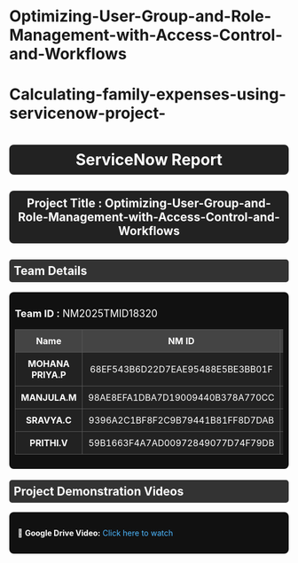 # Optimizing-User-Group-and-Role-Management-with-Access-Control-and-Workflows

# Calculating-family-expenses-using-servicenow-project-
<h1 style="text-align:center; color:white; background:#222; padding:10px; border-radius:8px;">
  ServiceNow Report
</h1>

<h2 style="text-align:center; color:white; background:#222; padding:10px; border-radius:8px;">
  Project Title : Optimizing-User-Group-and-Role-Management-with-Access-Control-and-Workflows
</h2>

<h2 style="color:white; background:#333; padding:8px; border-radius:5px;">
  Team Details
</h2>

<div style="background:#111; padding:10px; border-radius:8px;">
  <p style="color:white; font-size:18px;">
    <b>Team ID :</b> NM2025TMID18320
  </p>

  <table style="width:100%; border-collapse:collapse; background:#222; color:white; text-align:center;">
    <tr style="background:#444;">
      <th style="padding:10px; border:1px solid #555;">Name</th>
      <th style="padding:10px; border:1px solid #555;">NM ID</th>
      <th style="padding:10px; border:1px solid #555;">Position</th>
    </tr>
    <tr>
      <td style="padding:10px; border:1px solid #555;"><b>MOHANA PRIYA.P</b></td>
      <td style="padding:10px; border:1px solid #555;">68EF543B6D22D7EAE95488E5BE3BB01F
      </td>
      <td style="padding:10px; border:1px solid #555;">Leader</td>
    </tr>
    <tr>
      <td style="padding:10px; border:1px solid #555;"><b>MANJULA.M</b></td>
      <td style="padding:10px; border:1px solid #555;">98AE8EFA1DBA7D19009440B378A770CC
      </td>
      <td style="padding:10px; border:1px solid #555;">Member</td>
    </tr>
    <tr>
      <td style="padding:10px; border:1px solid #555;"><b>SRAVYA.C</b></td>
      <td style="padding:10px; border:1px solid #555;">9396A2C1BF8F2C9B79441B81FF8D7DAB
      </td>
      <td style="padding:10px; border:1px solid #555;">Member</td>
    </tr>
    <tr>
      <td style="padding:10px; border:1px solid #555;"><b>PRITHI.V </b></td>
      <td style="padding:10px; border:1px solid #555;">59B1663F4A7AD00972849077D74F79DB
      </td>
      <td style="padding:10px; border:1px solid #555;">Member</td>
    </tr>
  </table>
</div>

<h2 style="color:white; background:#333; padding:8px; border-radius:5px; margin-top:20px;">
  Project Demonstration Videos
</h2>

<div style="background:#111; padding:15px; border-radius:8px; color:white;">
  <p>📌 <b>Google Drive Video:</b> 
     <a href="https://drive.google.com/drive/folders/1-asnkHMh2r0jdz4fpcBF-dVQt5dMyvIs" 
        style="color:#4DB8FF; text-decoration:none;" target="_blank">Click here to watch</a>
  </p>
</div>
